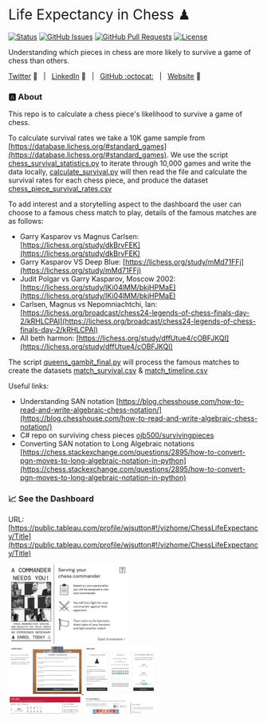 <h1 style="font-weight:normal"> 
  Life Expectancy in Chess ♟
</h1>

[![Status](https://img.shields.io/badge/status-active-success.svg)]() [![GitHub Issues](https://img.shields.io/github/issues/wjsutton/life_expectancy_in_chess.svg)](https://github.com/wjsutton/life_expectancy_in_chess/issues) [![GitHub Pull Requests](https://img.shields.io/github/issues-pr/wjsutton/life_expectancy_in_chess.svg)](https://github.com/wjsutton/life_expectancy_in_chess/pulls) [![License](https://img.shields.io/badge/license-MIT-blue.svg)](/LICENSE)

Understanding which pieces in chess are more likely to survive a game of chess than others.

[Twitter][Twitter] :speech_balloon:&nbsp;&nbsp;&nbsp;|&nbsp;&nbsp;&nbsp;[LinkedIn][LinkedIn] :necktie:&nbsp;&nbsp;&nbsp;|&nbsp;&nbsp;&nbsp;[GitHub :octocat:][GitHub]&nbsp;&nbsp;&nbsp;|&nbsp;&nbsp;&nbsp;[Website][Website] :link:

<!--/div-->

<!--
Quick Link 
-->

[Twitter]:https://twitter.com/WJSutton12
[LinkedIn]:https://www.linkedin.com/in/will-sutton-14711627/
[GitHub]:https://github.com/wjsutton
[Website]:https://wjsutton.github.io/

### :a: About

This repo is to calculate a chess piece's likelihood to survive a game of chess.

To calculate survival rates we take a 10K game sample from [https://database.lichess.org/#standard_games](https://database.lichess.org/#standard_games). We use the script [chess_survival_statistics.py](https://github.com/wjsutton/life_expectancy_in_chess/blob/main/chess_survival_statistics.py) to iterate through 10,000 games and write the data locally, [calculate_survival.py](https://github.com/wjsutton/life_expectancy_in_chess/blob/main/calculate_survival.py) will then read the file and calculate the survival rates for each chess piece, and produce the dataset [chess_piece_survival_rates.csv](https://github.com/wjsutton/life_expectancy_in_chess/blob/main/data/chess_piece_survival_rates.csv)

To add interest and a storytelling aspect to the dashboard the user can choose to a famous chess match to play, details of the famous matches are as follows:

- Garry Kasparov vs Magnus Carlsen: [https://lichess.org/study/dkBrvFEK](https://lichess.org/study/dkBrvFEK)
- Garry Kasparov VS Deep Blue: [https://lichess.org/study/mMd71FFj](https://lichess.org/study/mMd71FFj)
- Judit Polgar vs Garry Kasparov, Moscow 2002: [https://lichess.org/study/IKi04lMM/bkjHPMaE](https://lichess.org/study/IKi04lMM/bkjHPMaE)
- Carlsen, Magnus vs 	Nepomniachtchi, Ian: [https://lichess.org/broadcast/chess24-legends-of-chess-finals-day-2/kRHLCPAl](https://lichess.org/broadcast/chess24-legends-of-chess-finals-day-2/kRHLCPAl)
- All beth harmon: [https://lichess.org/study/dffUtue4/cOBFJKQI](https://lichess.org/study/dffUtue4/cOBFJKQI)

The script [queens_gambit_final.py](https://github.com/wjsutton/life_expectancy_in_chess/blob/main/queens_gambit_final.py) will process the famous matches to create the datasets [match_survival.csv](https://github.com/wjsutton/life_expectancy_in_chess/blob/main/data/match_survival.csv) & [match_timeline.csv](https://github.com/wjsutton/life_expectancy_in_chess/blob/main/data/match_timeline.csv)

Useful links:
- Understanding SAN notation [https://blog.chesshouse.com/how-to-read-and-write-algebraic-chess-notation/](https://blog.chesshouse.com/how-to-read-and-write-algebraic-chess-notation/)
- C# repo on surviving chess pieces [ojb500/survivingpieces](https://github.com/ojb500/survivingpieces)
- Converting SAN notation to Long Algebraic notations [https://chess.stackexchange.com/questions/2895/how-to-convert-pgn-moves-to-long-algebraic-notation-in-python](https://chess.stackexchange.com/questions/2895/how-to-convert-pgn-moves-to-long-algebraic-notation-in-python)

### 📈 See the Dashboard 

URL: [https://public.tableau.com/profile/wjsutton#!/vizhome/ChessLifeExpectancy/Title](https://public.tableau.com/profile/wjsutton#!/vizhome/ChessLifeExpectancy/Title)

<div style="width: 300px; height:300px; overflow: hidden;margin: 0 10px 0 0">
<a href="https://public.tableau.com/profile/wjsutton#!/vizhome/ChessLifeExpectancy/Title">
<img src='https://raw.githubusercontent.com/wjsutton/life_expectancy_in_chess/main/dashboard_images/Title.png' width="80%">
  <img src='https://raw.githubusercontent.com/wjsutton/life_expectancy_in_chess/main/dashboard_images/Enrolment.png' width="49%">
  <img src='https://raw.githubusercontent.com/wjsutton/life_expectancy_in_chess/main/dashboard_images/Selection.png' width="49%">
  <img src='https://raw.githubusercontent.com/wjsutton/life_expectancy_in_chess/main/dashboard_images/Result.png' width="49%">
  <img src='https://raw.githubusercontent.com/wjsutton/life_expectancy_in_chess/main/dashboard_images/Barracks.png' width="49%">
</a>
</div>


